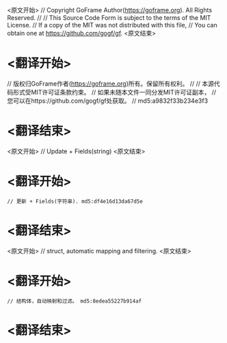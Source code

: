 
<原文开始>
// Copyright GoFrame Author(https://goframe.org). All Rights Reserved.
//
// This Source Code Form is subject to the terms of the MIT License.
// If a copy of the MIT was not distributed with this file,
// You can obtain one at https://github.com/gogf/gf.
<原文结束>

# <翻译开始>
// 版权归GoFrame作者(https://goframe.org)所有。保留所有权利。
//
// 本源代码形式受MIT许可证条款约束。
// 如果未随本文件一同分发MIT许可证副本，
// 您可以在https://github.com/gogf/gf处获取。
// md5:a9832f33b234e3f3
# <翻译结束>


<原文开始>
// Update + Fields(string)
<原文结束>

# <翻译开始>
	// 更新 + Fields(字符串). md5:df4e16d13da67d5e
# <翻译结束>


<原文开始>
// struct, automatic mapping and filtering.
<原文结束>

# <翻译开始>
	// 结构体，自动映射和过滤。 md5:8edea55227b914af
# <翻译结束>

